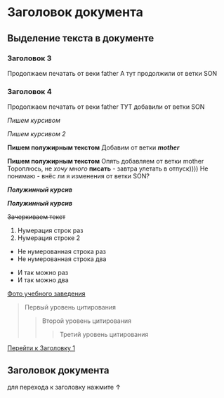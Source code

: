 # Заголовок документа

## Выделение текста в документе

### Заголовок 3 
Продолжаем печатать от веки father А тут продолжили от ветки SON

### Заголовок 4
Продолжаем печатать от веки father ТУТ добавили от ветки SON


*Пишем курсивом*

_Пишем курсивом 2_


**Пишем полужирным текстом**
Добавим от ветки __*mother*__

__Пишем полужирным текстом__
Опять добавляем от ветки mother
Тороплюсь, не *хочу много* __писать__ - завтра улетать в отпуск))))
Не понимаю - внёс ли я изменения от ветки SON?


***Полужинный курсив***

___Полужинный курсив___

~~Зачеркиваем текст~~

1. Нумерация строк раз
2. Нумерация строке 2

* Не нумерованная строка раз
* Не нумерованная строка два
- И так можно раз
- И так можно два

[Фото учебного заведения](https://abiturient.tpu.ru/uploads/bfef4e4f636cb22cf6f4c298dabb8667.jpg)

>Первый уровень цитирования
>>Второй уровень цитирования
>>>Третий уровень цитирования

[Перейти к Заголовку 1](#title1)

## <a id="title1">Заголовок документа</a>
для перехода к заголовку нажмите &uarr;